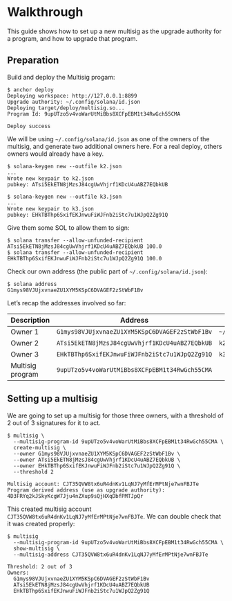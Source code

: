 # Walkthrough

This guide shows how to set up a new multisig as the upgrade authority for a
program, and how to upgrade that program.

## Preparation

Build and deploy the Multisig progam:

```console
$ anchor deploy
Deploying workspace: http://127.0.0.1:8899
Upgrade authority: ~/.config/solana/id.json
Deploying target/deploy/multisig.so...
Program Id: 9upUTzo5v4voWarUtMiBbs8XCFpEBM1t34RwGch55CMA

Deploy success
```

We will be using `~/.config/solana/id.json` as one of the owners of the
multisig, and generate two additional owners here. For a real deploy, others
owners would already have a key.

```console
$ solana-keygen new --outfile k2.json
...
Wrote new keypair to k2.json
pubkey: ATsi5EkETN8jMzsJ84cgUwVhjrf1KDcU4uABZ7EQbkUB

$ solana-keygen new --outfile k3.json
...
Wrote new keypair to k3.json
pubkey: EHkTBThp6SxifEKJnwuFiWJFnb2iStc7u1WJpQ2Zg91Q
```

Give them some SOL to allow them to sign:

```console
$ solana transfer --allow-unfunded-recipient ATsi5EkETN8jMzsJ84cgUwVhjrf1KDcU4uABZ7EQbkUB 100.0
$ solana transfer --allow-unfunded-recipient EHkTBThp6SxifEKJnwuFiWJFnb2iStc7u1WJpQ2Zg91Q 100.0
```

Check our own address (the public part of `~/.config/solana/id.json`):

```console
$ solana address
G1mys98VJUjxvnaeZU1XYM5KSpC6DVAGEF2zStWbF1Bv
```

Let’s recap the addresses involved so far:

| Description      | Address                                        | Keypair file               |
|------------------|------------------------------------------------|----------------------------|
| Owner 1          | `G1mys98VJUjxvnaeZU1XYM5KSpC6DVAGEF2zStWbF1Bv` | `~/.config/solana/id.json` |
| Owner 2          | `ATsi5EkETN8jMzsJ84cgUwVhjrf1KDcU4uABZ7EQbkUB` | `k2.json`                  |
| Owner 3          | `EHkTBThp6SxifEKJnwuFiWJFnb2iStc7u1WJpQ2Zg91Q` | `k3.json`                  |
| Multisig program | `9upUTzo5v4voWarUtMiBbs8XCFpEBM1t34RwGch55CMA` |                            |

## Setting up a multisig

We are going to set up a multisig for those three owners, with a threshold of 2
out of 3 signatures for it to act.

```console
$ multisig \
  --multisig-program-id 9upUTzo5v4voWarUtMiBbs8XCFpEBM1t34RwGch55CMA \
  create-multisig \
  --owner G1mys98VJUjxvnaeZU1XYM5KSpC6DVAGEF2zStWbF1Bv \
  --owner ATsi5EkETN8jMzsJ84cgUwVhjrf1KDcU4uABZ7EQbkUB \
  --owner EHkTBThp6SxifEKJnwuFiWJFnb2iStc7u1WJpQ2Zg91Q \
  --threshold 2

Multisig account: CJT35QVW8tx6uR4dnKv1LqNJ7yMfErMPtNje7wnFBJTe
Program derived address (use as upgrade authority): 4D3FRYq2kJSkyKcgW7Jju4nZXup9sQjHXqDbfPMTJpQr
```

This created multisig account `CJT35QVW8tx6uR4dnKv1LqNJ7yMfErMPtNje7wnFBJTe`. We
can double check that it was created properly:

```console
$ multisig
  --multisig-program-id 9upUTzo5v4voWarUtMiBbs8XCFpEBM1t34RwGch55CMA \
  show-multisig \
  --multisig-address CJT35QVW8tx6uR4dnKv1LqNJ7yMfErMPtNje7wnFBJTe

Threshold: 2 out of 3
Owners:
  G1mys98VJUjxvnaeZU1XYM5KSpC6DVAGEF2zStWbF1Bv
  ATsi5EkETN8jMzsJ84cgUwVhjrf1KDcU4uABZ7EQbkUB
  EHkTBThp6SxifEKJnwuFiWJFnb2iStc7u1WJpQ2Zg91Q
```
